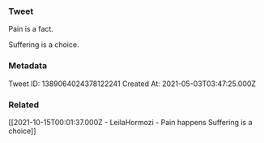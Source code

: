 ### Tweet
Pain is a fact. 

Suffering is a choice.

### Metadata
Tweet ID: 1389064024378122241
Created At: 2021-05-03T03:47:25.000Z

### Related
[[2021-10-15T00:01:37.000Z - LeilaHormozi - Pain happens Suffering is a choice]]


